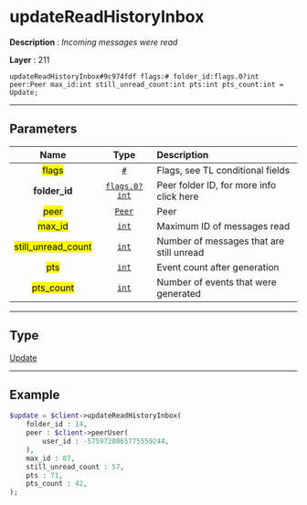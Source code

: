 # updateReadHistoryInbox

**Description** : *Incoming messages were read*

**Layer** : 211

```tl
updateReadHistoryInbox#9c974fdf flags:# folder_id:flags.0?int peer:Peer max_id:int still_unread_count:int pts:int pts_count:int = Update;
```

---

## Parameters

| Name | Type | Description |
| :---: | :---: | :--- |
| <mark>flags</mark> | [`#`](type/#) | Flags, see TL conditional fields |
| **folder_id** | [`flags.0?int`](type/int) | Peer folder ID, for more info click here |
| <mark>peer</mark> | [`Peer`](type/Peer) | Peer |
| <mark>max_id</mark> | [`int`](type/int) | Maximum ID of messages read |
| <mark>still_unread_count</mark> | [`int`](type/int) | Number of messages that are still unread |
| <mark>pts</mark> | [`int`](type/int) | Event count after generation |
| <mark>pts_count</mark> | [`int`](type/int) | Number of events that were generated |

---

## Type

[Update](type/Update)

---

## Example

```php
$update = $client->updateReadHistoryInbox(
	folder_id : 14,
	peer : $client->peerUser(
		user_id : -5759720865775559244,
	),
	max_id : 87,
	still_unread_count : 57,
	pts : 71,
	pts_count : 42,
);
```